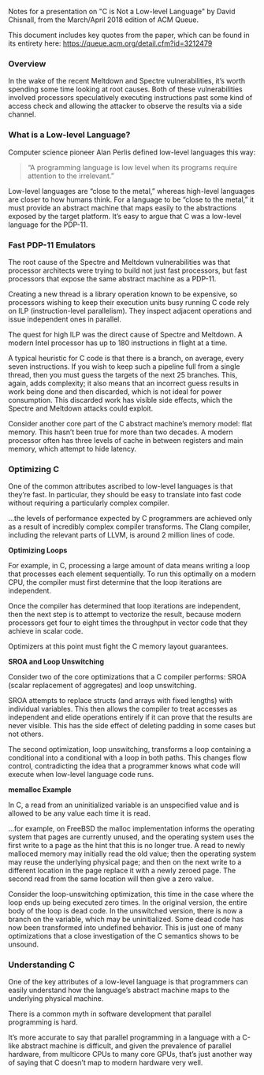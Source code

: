 Notes for a presentation on "C is Not a Low-level Language" by David Chisnall,
from the March/April 2018 edition of ACM Queue.

This document includes key quotes from the paper, which can be found in its
entirety here: https://queue.acm.org/detail.cfm?id=3212479

### Overview

In the wake of the recent Meltdown and Spectre vulnerabilities, it’s worth
spending some time looking at root causes. Both of these vulnerabilities
involved processors speculatively executing instructions past some kind of
access check and allowing the attacker to observe the results via a side
channel.

### What is a Low-level Language?

Computer science pioneer Alan Perlis defined low-level languages this way:
> “A programming language is low level when its programs require attention to
> the irrelevant.”

Low-level languages are “close to the metal,” whereas high-level languages are
closer to how humans think. For a language to be “close to the metal,” it must
provide an abstract machine that maps easily to the abstractions exposed by
the target platform. It’s easy to argue that C was a low-level language for
the PDP-11.

### Fast PDP-11 Emulators

The root cause of the Spectre and Meltdown vulnerabilities was that processor
architects were trying to build not just fast processors, but fast processors
that expose the same abstract machine as a PDP-11.

Creating a new thread is a library operation known to be expensive, so
processors wishing to keep their execution units busy running C code rely on
ILP (instruction-level parallelism). They inspect adjacent operations and
issue independent ones in parallel.

The quest for high ILP was the direct cause of Spectre and Meltdown. A modern
Intel processor has up to 180 instructions in flight at a time.

A typical heuristic for C code is that there is a branch, on average, every
seven instructions. If you wish to keep such a pipeline full from a single
thread, then you must guess the targets of the next 25 branches. This, again,
adds complexity; it also means that an incorrect guess results in work being
done and then discarded, which is not ideal for power consumption. This
discarded work has visible side effects, which the Spectre and Meltdown
attacks could exploit.

Consider another core part of the C abstract machine’s memory model: flat
memory. This hasn’t been true for more than two decades. A modern processor
often has three levels of cache in between registers and main memory, which
attempt to hide latency.

### Optimizing C


One of the common attributes ascribed to low-level languages is that they’re
fast. In particular, they should be easy to translate into fast code without
requiring a particularly complex compiler.

...the levels of performance expected by C programmers are achieved only as a
result of incredibly complex compiler transforms. The Clang compiler,
including the relevant parts of LLVM, is around 2 million lines of code.

__Optimizing Loops__

For example, in C, processing a large amount of data means writing a loop that
processes each element sequentially. To run this optimally on a modern CPU, the
compiler must first determine that the loop iterations are independent.

Once the compiler has determined that loop iterations are independent, then the
next step is to attempt to vectorize the result, because modern processors get
four to eight times the throughput in vector code that they achieve in scalar
code.

Optimizers at this point must fight the C memory layout guarantees.

__SROA and Loop Unswitching__

Consider two of the core optimizations that a C compiler performs: SROA (scalar
replacement of aggregates) and loop unswitching.

SROA attempts to replace structs (and arrays with fixed lengths) with
individual variables. This then allows the compiler to treat accesses as
independent and elide operations entirely if it can prove that the results
are never visible. This has the side effect of deleting padding in some cases
but not others.

The second optimization, loop unswitching, transforms a loop containing a
conditional into a conditional with a loop in both paths. This changes flow
control, contradicting the idea that a programmer knows what code will
execute when low-level language code runs.

__memalloc Example__

In C, a read from an uninitialized variable is an unspecified value and is
allowed to be any value each time it is read.

...for example, on FreeBSD the malloc implementation informs the operating
system that pages are currently unused, and the operating system uses the
first write to a page as the hint that this is no longer true. A read to
newly malloced memory may initially read the old value; then the operating
system may reuse the underlying physical page; and then on the next write to
a different location in the page replace it with a newly zeroed page. The
second read from the same location will then give a zero value.

Consider the loop-unswitching optimization, this time in the case where the
loop ends up being executed zero times. In the original version, the entire
body of the loop is dead code. In the unswitched version, there is now a
branch on the variable, which may be uninitialized. Some dead code has now
been transformed into undefined behavior. This is just one of many
optimizations that a close investigation of the C semantics shows to be
unsound.

### Understanding C

One of the key attributes of a low-level language is that
programmers can easily understand how the language’s
abstract machine maps to the underlying physical machine.

There is a common myth in software development that parallel programming is
hard.

It’s more accurate to say that parallel programming in a language with a
C-like abstract machine is difficult, and given the prevalence of parallel
hardware, from multicore CPUs to many core GPUs, that’s just another way of
saying that C doesn’t map to modern hardware very well.
